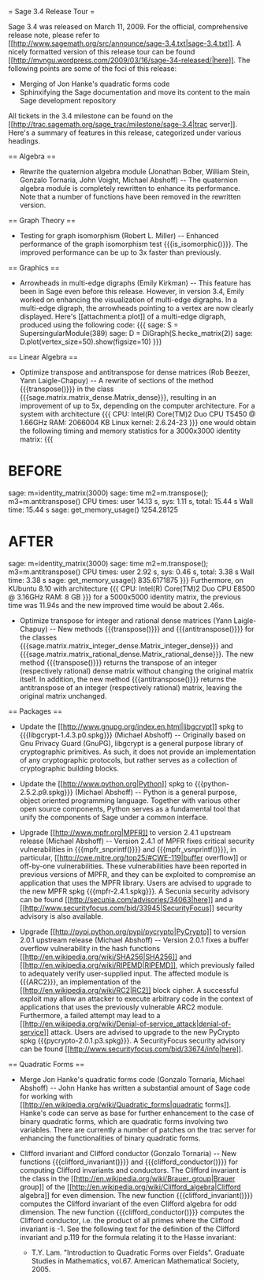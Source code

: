 = Sage 3.4 Release Tour =

Sage 3.4 was released on March 11, 2009. For the official, comprehensive release note, please refer to [[http://www.sagemath.org/src/announce/sage-3.4.txt|sage-3.4.txt]]. A nicely formatted version of this release tour can be found [[http://mvngu.wordpress.com/2009/03/16/sage-34-released/|here]]. The following points are some of the foci of this release:

 * Merging of Jon Hanke's quadratic forms code
 * Sphinxifying the Sage documentation and move its content to the main Sage development repository

All tickets in the 3.4 milestone can be found on the [[http://trac.sagemath.org/sage_trac/milestone/sage-3.4|trac server]]. Here's a summary of features in this release, categorized under various headings.


== Algebra ==


 * Rewrite the quaternion algebra module (Jonathan Bober, William Stein, Gonzalo Tornaria, John Voight, Michael Abshoff) -- The quaternion algebra module is completely rewritten to enhance its performance. Note that a number of functions have been removed in the rewritten version.


== Graph Theory ==


 * Testing for graph isomorphism (Robert L. Miller) -- Enhanced performance of the graph isomorphism test {{{is_isomorphic()}}}. The improved performance can be up to 3x faster than previously.


== Graphics ==


 * Arrowheads in multi-edge digraphs (Emily Kirkman) -- This feature has been in Sage even before this release. However, in version 3.4, Emily worked on enhancing the visualization of multi-edge digraphs. In a multi-edge digraph, the arrowheads pointing to a vertex are now clearly displayed. Here's [[attachment:a plot]] of a multi-edge digraph, produced using the following code:
 {{{
sage: S = SupersingularModule(389)
sage: D = DiGraph(S.hecke_matrix(2))
sage: D.plot(vertex_size=50).show(figsize=10)
 }}}


== Linear Algebra ==


 * Optimize transpose and antitranspose for dense matrices (Rob Beezer, Yann Laigle-Chapuy) -- A rewrite of sections of the method {{{transpose()}}} in the class {{{sage.matrix.matrix_dense.Matrix_dense}}}, resulting in an improvement of up to 5x, depending on the computer architecture. For a system with architecture
 {{{
CPU: Intel(R) Core(TM)2 Duo CPU T5450  @ 1.66GHz
RAM: 2066004 KB
Linux kernel: 2.6.24-23
 }}}
 one would obtain the following timing and memory statistics for a 3000x3000 identity matrix:
 {{{
# BEFORE
sage: m=identity_matrix(3000)
sage: time m2=m.transpose(); m3=m.antitranspose()
CPU times: user 14.13 s, sys: 1.11 s, total: 15.44 s
Wall time: 15.44 s
sage: get_memory_usage()
1254.28125

# AFTER
sage: m=identity_matrix(3000)
sage: time m2=m.transpose(); m3=m.antitranspose()
CPU times: user 2.92 s, sys: 0.46 s, total: 3.38 s
Wall time: 3.38 s
sage: get_memory_usage()
835.6171875
 }}}
 Furthermore, on KUbuntu 8.10 with architecture
 {{{
CPU: Intel(R) Core(TM)2 Duo CPU E8500 @ 3.16GHz
RAM: 8 GB
 }}}
 for a 5000x5000 identity matrix, the previous time was 11.94s and the new improved time would be about 2.46s.


 * Optimize transpose for integer and rational dense matrices (Yann Laigle-Chapuy) -- New methods {{{transpose()}}} and {{{antitranspose()}}} for the classes {{{sage.matrix.matrix_integer_dense.Matrix_integer_dense}}} and {{{sage.matrix.matrix_rational_dense.Matrix_rational_dense}}}. The new method {{{transpose()}}} returns the transpose of an integer (respectively rational) dense matrix without changing the original matrix itself. In addition, the new method {{{antitranspose()}}} returns the antitranspose of an integer (respectively rational) matrix, leaving the original matrix unchanged.


== Packages ==


 * Update the [[http://www.gnupg.org/index.en.html|libgcrypt]] spkg to {{{libgcrypt-1.4.3.p0.spkg}}} (Michael Abshoff) -- Originally based on Gnu Privacy Guard (GnuPG), libgcrypt is a general purpose library of cryptographic primitives. As such, it does not provide an implementation of any cryptographic protocols, but rather serves as a collection of cryptographic building blocks.


 * Update the [[http://www.python.org|Python]] spkg to {{{python-2.5.2.p9.spkg}}} (Michael Abshoff) -- Python is a general purpose, object oriented programming language. Together with various other open source components, Python serves as a fundamental tool that unify the components of Sage under a common interface.


 * Upgrade [[http://www.mpfr.org|MPFR]] to version 2.4.1 upstream release (Michael Abshoff) -- Version 2.4.1 of MPFR fixes critical security vulnerabilities in {{{mpfr_snprintf()}}} and {{{mpfr_vsnprintf()}}}, in particular, [[http://cwe.mitre.org/top25/#CWE-119|buffer overflow]] or off-by-one vulnerabilities. These vulnerabilities have been reported in previous versions of MPFR, and they can be exploited to compromise an application that uses the MPFR library. Users are advised to upgrade to the new MPFR spkg {{{mpfr-2.4.1.spkg}}}. A Secunia security advisory can be found [[http://secunia.com/advisories/34063|here]] and a [[http://www.securityfocus.com/bid/33945|SecurityFocus]] security advisory is also available.


 * Upgrade [[http://pypi.python.org/pypi/pycrypto|PyCrypto]] to version 2.0.1 upstream release (Michael Abshoff) -- Version 2.0.1 fixes a buffer overflow vulnerability in the hash functions [[http://en.wikipedia.org/wiki/SHA256|SHA256]] and [[http://en.wikipedia.org/wiki/RIPEMD|RIPEMD]], which previously failed to adequately verify user-supplied input. The affected module is {{{ARC2}}}, an implementation of the [[http://en.wikipedia.org/wiki/RC2|RC2]] block cipher. A successful exploit may allow an attacker to execute arbitrary code in the context of applications that uses the previously vulnerable ARC2 module. Furthermore, a failed attempt may lead to a [[http://en.wikipedia.org/wiki/Denial-of-service_attack|denial-of-service]] attack. Users are advised to upgrade to the new PyCrypto spkg {{{pycrypto-2.0.1.p3.spkg}}}. A SecurityFocus security advisory can be found [[http://www.securityfocus.com/bid/33674/info|here]].


== Quadratic Forms ==


 * Merge Jon Hanke's quadratic forms code (Gonzalo Tornaria, Michael Abshoff) -- John Hanke has written a substantial amount of Sage code for working with [[http://en.wikipedia.org/wiki/Quadratic_forms|quadratic forms]]. Hanke's code can serve as base for further enhancement to the case of binary quadratic forms, which are quadratic forms involving two variables. There are currently a number of patches on the trac server for enhancing the functionalities of binary quadratic forms.


 * Clifford invariant and Clifford conductor (Gonzalo Tornaria) -- New functions {{{clifford_invariant()}}} and {{{clifford_conductor()}}} for computing Clifford invariants and conductors. The Clifford invariant is the class in the [[http://en.wikipedia.org/wiki/Brauer_group|Brauer group]] of the [[http://en.wikipedia.org/wiki/Clifford_algebra|Clifford algebra]] for even dimension. The new function {{{clifford_invariant()}}} computes the Clifford invariant of the even Clifford algebra for odd dimension. The new function {{{clifford_conductor()}}} computes the Clifford conductor, i.e. the product of all primes where the Clifford invariant is -1. See the following text for the definition of the Clifford invariant and p.119 for the formula relating it to the Hasse invariant:
   * T.Y. Lam. "Introduction to Quadratic Forms over Fields". Graduate Studies in Mathematics, vol.67. American Mathematical Society, 2005.

